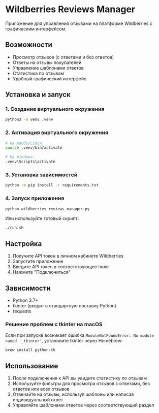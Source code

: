 # Wildberries Reviews Manager

Приложение для управления отзывами на платформе Wildberries с графическим интерфейсом.

## Возможности

- Просмотр отзывов (с ответами и без ответов)
- Ответы на отзывы покупателей
- Управление шаблонами ответов
- Статистика по отзывам
- Удобный графический интерфейс

## Установка и запуск

### 1. Создание виртуального окружения
```bash
python3 -m venv .venv
```

### 2. Активация виртуального окружения
```bash
# На macOS/Linux:
source .venv/bin/activate

# На Windows:
.venv\Scripts\activate
```

### 3. Установка зависимостей
```bash
python -m pip install -r requirements.txt
```

### 4. Запуск приложения
```bash
python wildberries_reviews_manager.py
```

Или используйте готовый скрипт:
```bash
./run.sh
```

## Настройка

1. Получите API токен в личном кабинете Wildberries
2. Запустите приложение
3. Введите API токен в соответствующее поле
4. Нажмите "Подключиться"

## Зависимости

- Python 3.7+
- tkinter (входит в стандартную поставку Python)
- requests

### Решение проблем с tkinter на macOS

Если при запуске возникает ошибка `ModuleNotFoundError: No module named '_tkinter'`, установите tkinter через Homebrew:

```bash
brew install python-tk
```

## Использование

1. После подключения к API вы увидите статистику по отзывам
2. Используйте фильтры для просмотра отзывов с ответами, без ответов или всех отзывов
3. Отвечайте на отзывы, используя шаблоны или написав индивидуальный ответ
4. Управляйте шаблонами ответов через соответствующий раздел 